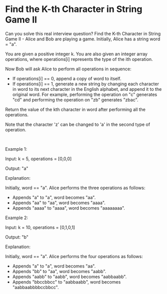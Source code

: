 # Find the K-th Character in String Game II

Can you solve this real interview question? Find the K-th Character in String Game II - Alice and Bob are playing a game. Initially, Alice has a string word = "a".

You are given a positive integer k. You are also given an integer array operations, where operations[i] represents the type of the ith operation.

Now Bob will ask Alice to perform all operations in sequence:

 * If operations[i] == 0, append a copy of word to itself.
 * If operations[i] == 1, generate a new string by changing each character in word to its next character in the English alphabet, and append it to the original word. For example, performing the operation on "c" generates "cd" and performing the operation on "zb" generates "zbac".

Return the value of the kth character in word after performing all the operations.

Note that the character 'z' can be changed to 'a' in the second type of operation.

 

Example 1:

Input: k = 5, operations = [0,0,0]

Output: "a"

Explanation:

Initially, word == "a". Alice performs the three operations as follows:

 * Appends "a" to "a", word becomes "aa".
 * Appends "aa" to "aa", word becomes "aaaa".
 * Appends "aaaa" to "aaaa", word becomes "aaaaaaaa".

Example 2:

Input: k = 10, operations = [0,1,0,1]

Output: "b"

Explanation:

Initially, word == "a". Alice performs the four operations as follows:

 * Appends "a" to "a", word becomes "aa".
 * Appends "bb" to "aa", word becomes "aabb".
 * Appends "aabb" to "aabb", word becomes "aabbaabb".
 * Appends "bbccbbcc" to "aabbaabb", word becomes "aabbaabbbbccbbcc".